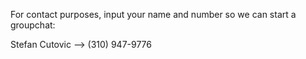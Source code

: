 For contact purposes, input your name and number so we can start a groupchat:

Stefan Cutovic --> (310) 947-9776
